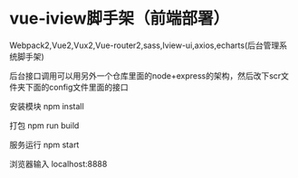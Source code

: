 # vue-iview脚手架（前端部署）
Webpack2,Vue2,Vux2,Vue-router2,sass,Iview-ui,axios,echarts(后台管理系统脚手架)

后台接口调用可以用另外一个仓库里面的node+express的架构，然后改下scr文件夹下面的config文件里面的接口

安装模块
npm install

打包
npm run build

服务运行
npm start

浏览器输入
localhost:8888
